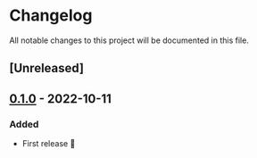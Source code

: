 # Changelog

All notable changes to this project will be documented in this file.

## [Unreleased]

## [0.1.0](https://github.com/WoozyMasta/dayz-ctl/releases/tag/0.1.0) - 2022-10-11

### Added

* First release 🎉
